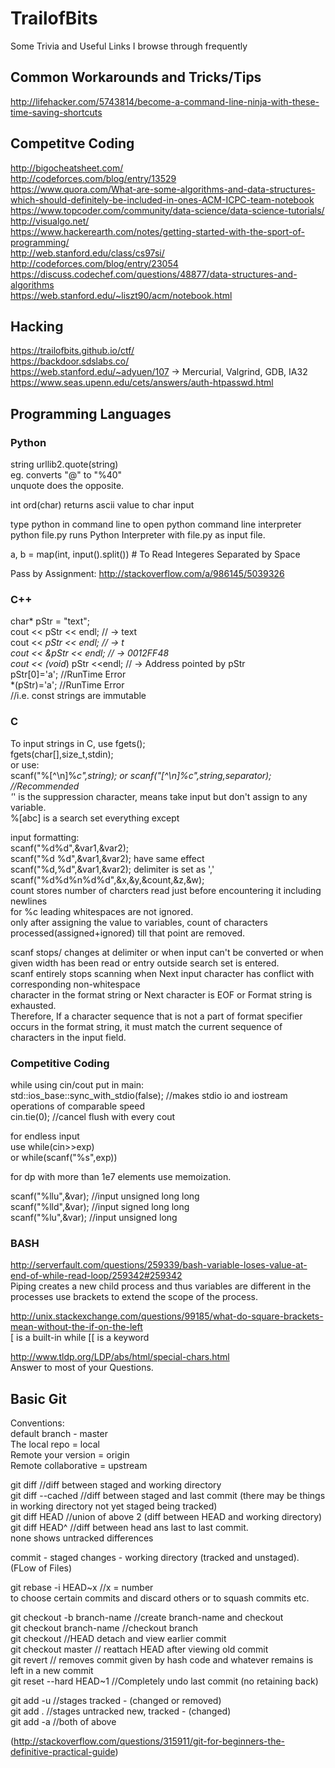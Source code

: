 # TrailofBits
Some Trivia and Useful Links I browse through frequently

## Common Workarounds and Tricks/Tips  
http://lifehacker.com/5743814/become-a-command-line-ninja-with-these-time-saving-shortcuts

## Competitve Coding
http://bigocheatsheet.com/  
http://codeforces.com/blog/entry/13529  
https://www.quora.com/What-are-some-algorithms-and-data-structures-which-should-definitely-be-included-in-ones-ACM-ICPC-team-notebook  
https://www.topcoder.com/community/data-science/data-science-tutorials/  
http://visualgo.net/  
https://www.hackerearth.com/notes/getting-started-with-the-sport-of-programming/  
http://web.stanford.edu/class/cs97si/  
http://codeforces.com/blog/entry/23054  
https://discuss.codechef.com/questions/48877/data-structures-and-algorithms  
https://web.stanford.edu/~liszt90/acm/notebook.html  

## Hacking
https://trailofbits.github.io/ctf/    
https://backdoor.sdslabs.co/   
https://web.stanford.edu/~adyuen/107 -> Mercurial, Valgrind, GDB, IA32  
https://www.seas.upenn.edu/cets/answers/auth-htpasswd.html  

## Programming Languages
### Python
string urllib2.quote(string)  
eg. converts "@" to "%40"  
unquote does the opposite.  

int ord(char) returns ascii value to char input  

type python in command line to open python command line interpreter  
python file.py runs Python Interpreter with file.py as input file.  

a, b = map(int, input().split()) # To Read Integeres Separated by Space  

Pass by Assignment: http://stackoverflow.com/a/986145/5039326  

### C++
char* pStr = "text";  
cout <<  pStr << endl; // -> text  
cout << *pStr << endl; // -> t  
cout << &pStr << endl; // -> 0012FF48  
cout << (void*) pStr <<endl; // -> Address pointed by pStr  
pStr[0]='a'; //RunTime Error  
*(pStr)='a'; //RunTime Error  
//i.e. const strings are immutable  

### C
To input strings in C, use fgets();  
fgets(char[],size_t,stdin);  
or use:  
scanf("%[^\n]%*c",string); or scanf("[^\n]%c",string,separator);  //Recommended   
'*' is the suppression character, means take input but don't assign to any variable.  
%[abc] is a search set everything except  
  
input formatting:  
scanf("%d%d",&var1,&var2);  
scanf("%d %d",&var1,&var2); have same effect  
scanf("%d,%d",&var1,&var2); delimiter is set as ','  
scanf("%d%d%n%d%d",&x,&y,&count,&z,&w);  
count stores number of charcters read just before encountering it including newlines  
for %c leading whitespaces are not ignored.  
only after assigning the value to variables, count of characters processed(assigned+ignored) till that point are removed.  

scanf stops/ changes at delimiter or when input can't be converted or when given width has been read or entry outside search set is entered.  
scanf entirely stops scanning when Next input character has conflict with corresponding non-whitespace  
character in the format string or Next character is EOF or Format string is exhausted.  
Therefore, If a character sequence that is not a part of format specifier occurs in the format string, it must match the current sequence of characters in the input field.  

### Competitive Coding
while using cin/cout put in main:  
std::ios_base::sync_with_stdio(false); //makes stdio io and iostream operations of comparable speed  
cin.tie(0); //cancel flush with every cout  

for endless input  
use while(cin>>exp)  
or  while(scanf("%s",exp))  

for dp with more than 1e7 elements use memoization.  

scanf("%llu",&var); //input unsigned long long  
scanf("%lld",&var); //input signed long long  
scanf("%lu",&var); //input unsigned long  


### BASH

http://serverfault.com/questions/259339/bash-variable-loses-value-at-end-of-while-read-loop/259342#259342  
Piping creates a new child process and thus variables are different in the processes use brackets to extend the scope of the process.  

http://unix.stackexchange.com/questions/99185/what-do-square-brackets-mean-without-the-if-on-the-left  
[ is a built-in while [[ is a keyword  

http://www.tldp.org/LDP/abs/html/special-chars.html  
Answer to most of your Questions.  

## Basic Git  
Conventions:  
default branch - master  
The local repo = local  
Remote your version = origin  
Remote collaborative = upstream  

git diff //diff between staged and working directory  
git diff --cached //diff between staged and last commit (there may be things in working directory not yet staged being tracked)  
git diff HEAD //union of above 2 (diff between HEAD and working directory)  
git diff HEAD^ //diff between head ans last to last commit.  
none shows untracked differences  
  
commit - staged changes - working directory (tracked and unstaged). (FLow of Files)  

git rebase -i HEAD~x //x = number  
to choose certain commits and discard others or to squash commits etc.  
  
git checkout -b branch-name //create branch-name and checkout  
git checkout branch-name //checkout branch  
git checkout <commit> //HEAD detach and view earlier commit  
git checkout master // reattach HEAD after viewing old commit  
git revert <commit> // removes commit given by hash code and whatever remains is left in a new commit  
git reset --hard HEAD~1 //Completely undo last commit (no retaining back) 
  
git add -u //stages tracked - (changed or removed)  
git add .  //stages untracked new, tracked - (changed)  
git add -a //both of above  

(http://stackoverflow.com/questions/315911/git-for-beginners-the-definitive-practical-guide)  
